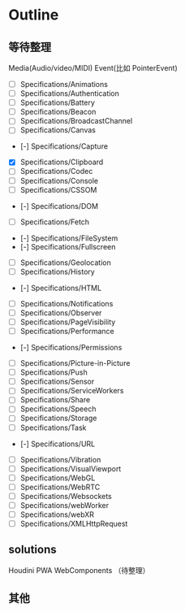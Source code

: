 # Outline

## 等待整理

Media(Audio/video/MIDI)
Event(比如 PointerEvent)

- [ ] Specifications/Animations
- [ ] Specifications/Authentication
- [ ] Specifications/Battery
- [ ] Specifications/Beacon
- [ ] Specifications/BroadcastChannel
- [ ] Specifications/Canvas
- [-] Specifications/Capture
- [x] Specifications/Clipboard
- [ ] Specifications/Codec
- [ ] Specifications/Console
- [ ] Specifications/CSSOM
- [-] Specifications/DOM
- [ ] Specifications/Fetch
- [-] Specifications/FileSystem
- [-] Specifications/Fullscreen
- [ ] Specifications/Geolocation
- [ ] Specifications/History
- [-] Specifications/HTML
- [ ] Specifications/Notifications
- [ ] Specifications/Observer
- [ ] Specifications/PageVisibility
- [ ] Specifications/Performance
- [-] Specifications/Permissions
- [ ] Specifications/Picture-in-Picture
- [ ] Specifications/Push
- [ ] Specifications/Sensor
- [ ] Specifications/ServiceWorkers
- [ ] Specifications/Share
- [ ] Specifications/Speech
- [ ] Specifications/Storage
- [ ] Specifications/Task
- [-] Specifications/URL
- [ ] Specifications/Vibration
- [ ] Specifications/VisualViewport
- [ ] Specifications/WebGL
- [ ] Specifications/WebRTC
- [ ] Specifications/Websockets
- [ ] Specifications/webWorker
- [ ] Specifications/webXR
- [ ] Specifications/XMLHttpRequest

## solutions

Houdini
PWA
WebComponents
（待整理）

## 其他
